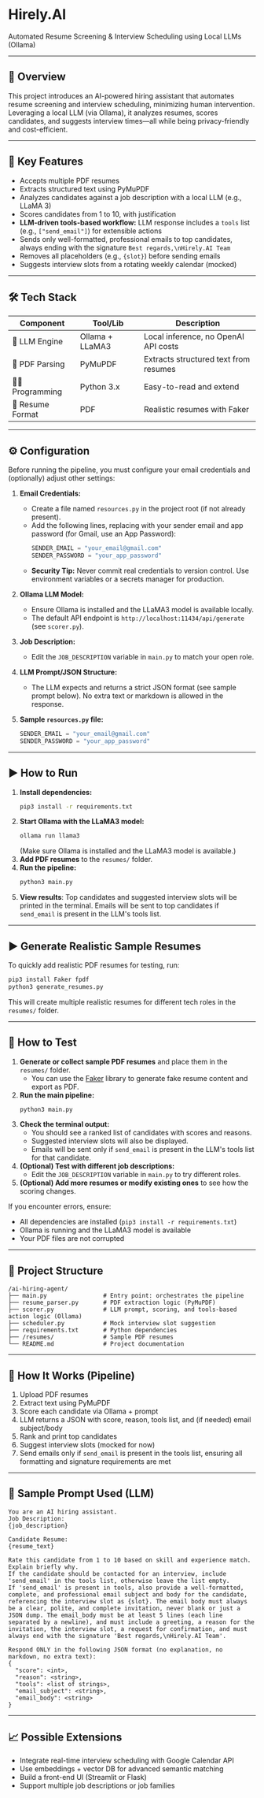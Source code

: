# Hirely.AI

Automated Resume Screening & Interview Scheduling using Local LLMs (Ollama)

---

## 📌 Overview

This project introduces an AI-powered hiring assistant that automates resume screening and interview scheduling, minimizing human intervention. Leveraging a local LLM (via Ollama), it analyzes resumes, scores candidates, and suggests interview times—all while being privacy-friendly and cost-efficient.

---

## 🎯 Key Features

- Accepts multiple PDF resumes
- Extracts structured text using PyMuPDF
- Analyzes candidates against a job description with a local LLM (e.g., LLaMA 3)
- Scores candidates from 1 to 10, with justification
- **LLM-driven tools-based workflow:** LLM response includes a `tools` list (e.g., `["send_email"]`) for extensible actions
- Sends only well-formatted, professional emails to top candidates, always ending with the signature `Best regards,\nHirely.AI Team`
- Removes all placeholders (e.g., `{slot}`) before sending emails
- Suggests interview slots from a rotating weekly calendar (mocked)

---

## 🛠️ Tech Stack

| Component         | Tool/Lib        | Description                               |
| ----------------- | --------------- | ----------------------------------------- |
| 🧠 LLM Engine     | Ollama + LLaMA3 | Local inference, no OpenAI API costs      |
| 📄 PDF Parsing    | PyMuPDF         | Extracts structured text from resumes     |
| 🧑‍💻 Programming | Python 3.x      | Easy-to-read and extend                   |
| 📁 Resume Format  | PDF             | Realistic resumes with Faker              |

---

## ⚙️ Configuration

Before running the pipeline, you must configure your email credentials and (optionally) adjust other settings:

1. **Email Credentials:**
   - Create a file named `resources.py` in the project root (if not already present).
   - Add the following lines, replacing with your sender email and app password (for Gmail, use an App Password):
     ```python
     SENDER_EMAIL = "your_email@gmail.com"
     SENDER_PASSWORD = "your_app_password"
     ```
   - **Security Tip:** Never commit real credentials to version control. Use environment variables or a secrets manager for production.

2. **Ollama LLM Model:**
   - Ensure Ollama is installed and the LLaMA3 model is available locally.
   - The default API endpoint is `http://localhost:11434/api/generate` (see `scorer.py`).

3. **Job Description:**
   - Edit the `JOB_DESCRIPTION` variable in `main.py` to match your open role.

4. **LLM Prompt/JSON Structure:**
   - The LLM expects and returns a strict JSON format (see sample prompt below). No extra text or markdown is allowed in the response.

5. **Sample `resources.py` file:**
   ```python
   SENDER_EMAIL = "your_email@gmail.com"
   SENDER_PASSWORD = "your_app_password"
   ```

---

## ▶️ How to Run

1. **Install dependencies:**
   ```bash
   pip3 install -r requirements.txt
   ```
2. **Start Ollama with the LLaMA3 model:**
   ```bash
   ollama run llama3
   ```
   (Make sure Ollama is installed and the LLaMA3 model is available.)
3. **Add PDF resumes** to the `resumes/` folder.
4. **Run the pipeline:**
   ```bash
   python3 main.py
   ```
5. **View results**: Top candidates and suggested interview slots will be printed in the terminal. Emails will be sent to top candidates if `send_email` is present in the LLM's tools list.

---

## ▶️ Generate Realistic Sample Resumes

To quickly add realistic PDF resumes for testing, run:

```bash
pip3 install Faker fpdf
python3 generate_resumes.py
```

This will create multiple realistic resumes for different tech roles in the `resumes/` folder.

---

## 🧪 How to Test

1. **Generate or collect sample PDF resumes** and place them in the `resumes/` folder.
   - You can use the [Faker](https://faker.readthedocs.io/) library to generate fake resume content and export as PDF.
2. **Run the main pipeline:**
   ```bash
   python3 main.py
   ```
3. **Check the terminal output:**
   - You should see a ranked list of candidates with scores and reasons.
   - Suggested interview slots will also be displayed.
   - Emails will be sent only if `send_email` is present in the LLM's tools list for that candidate.
4. **(Optional) Test with different job descriptions:**
   - Edit the `JOB_DESCRIPTION` variable in `main.py` to try different roles.
5. **(Optional) Add more resumes or modify existing ones** to see how the scoring changes.

If you encounter errors, ensure:
- All dependencies are installed (`pip3 install -r requirements.txt`)
- Ollama is running and the LLaMA3 model is available
- Your PDF files are not corrupted

---

## 📂 Project Structure

```
/ai-hiring-agent/
├── main.py                # Entry point: orchestrates the pipeline
├── resume_parser.py       # PDF extraction logic (PyMuPDF)
├── scorer.py              # LLM prompt, scoring, and tools-based action logic (Ollama)
├── scheduler.py           # Mock interview slot suggestion
├── requirements.txt       # Python dependencies
├── /resumes/              # Sample PDF resumes
└── README.md              # Project documentation
```

---

## 🚀 How It Works (Pipeline)

1. Upload PDF resumes
2. Extract text using PyMuPDF
3. Score each candidate via Ollama + prompt
4. LLM returns a JSON with score, reason, tools list, and (if needed) email subject/body
5. Rank and print top candidates
6. Suggest interview slots (mocked for now)
7. Send emails only if `send_email` is present in the tools list, ensuring all formatting and signature requirements are met

---

## 🤖 Sample Prompt Used (LLM)

```
You are an AI hiring assistant.
Job Description:
{job_description}

Candidate Resume:
{resume_text}

Rate this candidate from 1 to 10 based on skill and experience match.
Explain briefly why.
If the candidate should be contacted for an interview, include 'send_email' in the tools list, otherwise leave the list empty.
If 'send_email' is present in tools, also provide a well-formatted, complete, and professional email subject and body for the candidate, referencing the interview slot as {slot}. The email body must always be a clear, polite, and complete invitation, never blank or just a JSON dump. The email_body must be at least 5 lines (each line separated by a newline), and must include a greeting, a reason for the invitation, the interview slot, a request for confirmation, and must always end with the signature 'Best regards,\nHirely.AI Team'.

Respond ONLY in the following JSON format (no explanation, no markdown, no extra text):
{
  "score": <int>,
  "reason": <string>,
  "tools": <list of strings>,
  "email_subject": <string>,
  "email_body": <string>
}
```

---

## 📈 Possible Extensions

- Integrate real-time interview scheduling with Google Calendar API
- Use embeddings + vector DB for advanced semantic matching
- Build a front-end UI (Streamlit or Flask)
- Support multiple job descriptions or job families

